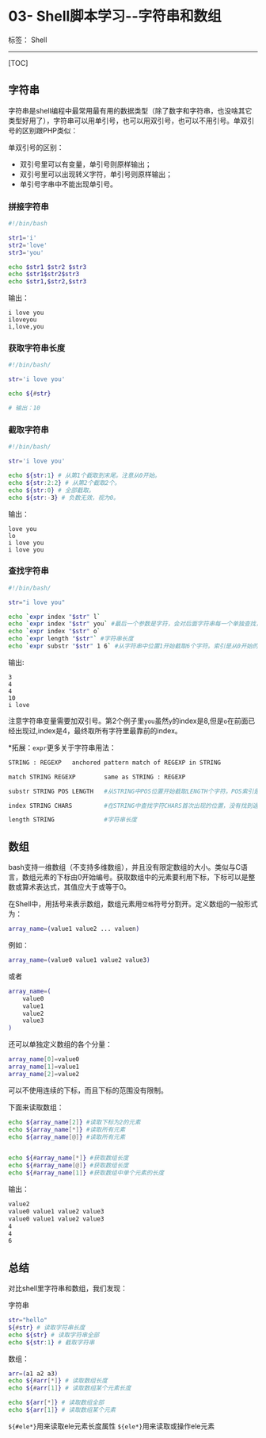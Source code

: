 ﻿# 03- Shell脚本学习--字符串和数组
标签： Shell

---
[TOC]

## 字符串

字符串是shell编程中最常用最有用的数据类型（除了数字和字符串，也没啥其它类型好用了），字符串可以用单引号，也可以用双引号，也可以不用引号。单双引号的区别跟PHP类似：

单双引号的区别：

* 双引号里可以有变量，单引号则原样输出；
* 双引号里可以出现转义字符，单引号则原样输出；
* 单引号字串中不能出现单引号。

### 拼接字符串

```bash
#!/bin/bash

str1='i'
str2='love'
str3='you'

echo $str1 $str2 $str3
echo $str1$str2$str3
echo $str1,$str2,$str3
```

输出：
```
i love you
iloveyou
i,love,you
```

### 获取字符串长度
```bash
#!/bin/bash/

str='i love you'

echo ${#str}

# 输出：10
```

### 截取字符串
```bash
#!/bin/bash/

str='i love you'

echo ${str:1} # 从第1个截取到末尾。注意从0开始。
echo ${str:2:2} # 从第2个截取2个。
echo ${str:0} # 全部截取。
echo ${str:-3} # 负数无效，视为0。
```
输出：
```
love you
lo
i love you
i love you
```

### 查找字符串

```bash
#!/bin/bash/

str="i love you"

echo `expr index "$str" l`
echo `expr index "$str" you` #最后一个参数是字符，会对后面字符串每一个单独查找，返回最靠前的index
echo `expr index "$str" o`
echo `expr length "$str"` #字符串长度
echo `expr substr "$str" 1 6` #从字符串中位置1开始截取6个字符。索引是从0开始的。
```

输出:
```
3
4
4
10
i love
```

注意字符串变量需要加双引号。第2个例子里`you`虽然`y`的index是8,但是`o`在前面已经出现过,index是4，最终取所有字符里最靠前的index。

*拓展：`expr`更多关于字符串用法：
```bash
STRING : REGEXP   anchored pattern match of REGEXP in STRING

match STRING REGEXP        same as STRING : REGEXP

substr STRING POS LENGTH   #从STRING中POS位置开始截取LENGTH个字符。POS索引是从1开始的。

index STRING CHARS         #在STRING中查找字符CHARS首次出现的位置，没有找到返回0

length STRING              #字符串长度
```

## 数组
bash支持一维数组（不支持多维数组），并且没有限定数组的大小。类似与C语言，数组元素的下标由0开始编号。获取数组中的元素要利用下标，下标可以是整数或算术表达式，其值应大于或等于0。

在Shell中，用括号来表示数组，数组元素用`空格`符号分割开。定义数组的一般形式为：
```bash
array_name=(value1 value2 ... valuen)
```

例如：
```bash
array_name=(value0 value1 value2 value3)
```
或者
```bash
array_name=(
    value0
    value1
    value2
    value3
)
```

还可以单独定义数组的各个分量：
```bash
array_name[0]=value0
array_name[1]=value1
array_name[2]=value2
```
可以不使用连续的下标，而且下标的范围没有限制。

下面来读取数组：
```bash
echo ${array_name[2]} #读取下标为2的元素
echo ${array_name[*]} #读取所有元素
echo ${array_name[@]} #读取所有元素


echo ${#array_name[*]} #获取数组长度
echo ${#array_name[@]} #获取数组长度
echo ${#array_name[1]} #获取数组中单个元素的长度
```

输出：
```bash
value2
value0 value1 value2 value3
value0 value1 value2 value3
4
4
6
```


## 总结
对比shell里字符串和数组，我们发现：

字符串
```bash
str="hello"
${#str} # 读取字符串长度
echo ${str} # 读取字符串全部
echo ${str:1} # 截取字符串
```

数组：
```bash
arr=(a1 a2 a3)
echo ${#arr[*]} # 读取数组长度
echo ${#arr[1]} # 读取数组某个元素长度

echo ${arr[*]} # 读取数组全部
echo ${arr[1]} # 读取数组某个元素
```

`${#ele*}`用来读取ele元素长度属性
`${ele*}`用来读取或操作ele元素





